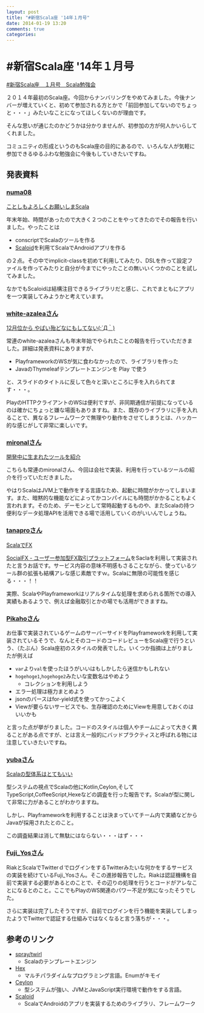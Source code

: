 ```yaml
---
layout: post
title: "#新宿Scala座 '14年１月号"
date: 2014-01-19 13:20
comments: true
categories: 
---
```


# #新宿Scala座 '14年１月号

[#新宿Scala座　１月号　Scala勉強会](http://www.zusaar.com/event/2527004)

２０１４年最初のScala座。今回からナンバリングをやめてみました。今後ナンバーが増えていくと、初めて参加される方とかで「前回参加してないのでちょっと・・・」みたいなことになってほしくないのが理由です。

そんな思いが通じたのかどうかは分かりませんが、初参加の方が何人かいらしてくれました。

コミュニティの形成というのもScala座の目的にあるので、いろんな人が気軽に参加できるゆるふわな勉強会に今後もしていきたいですね。

## 発表資料

### [numa08](http://twitter.com/numa08)

[ことしもよろしくお願いしまScala](http://numa08.github.io/scala_za_data/7th/numa08/#0)

年末年始、時間があったので大きく２つのことをやってきたのでその報告を行いました。やったことは
 
 - conscriptでScalaのツールを作る
 - [Scaloid](https://github.com/pocorall/scaloid)を利用てScalaでAndroidアプリを作る

の２点。その中でimplicit-classを初めて利用してみたり、DSLを作って設定ファイルを作ってみたりと自分が今までにやったことの無いいくつかのことを試してみました。

なかでもScaloidは結構注目できるライブラリだと感じ、これでまともにアプリを一つ実装してみようかと考えています。

### [white-azaleaさん](http://white-azalea.hatenablog.jp/)

[12月位から やばい殆どなにもしてない(;´Д｀)](http://numa08.github.io/scala_za_data/7th/yoshii/#/)

常連のwhite-azaleaさんも年末年始でやられたことの報告を行っていただきました。詳細は発表資料にありますが、

 - PlayframeworkのWSが気に食わなかったので、ライブラリを作った
 - JavaのThymeleafテンプレートエンジンを Play で使う

と、スライドのタイトルに反して色々と深いところに手を入れられてます・・・。

PlayのHTTPクライアントのWSは便利ですが、非同期通信が前提になっているのは確かにちょっと嫌な場面もありますね。また、既存のライブラリに手を入れることで、異なるフレームワークで無理やり動作をさせてしまうとは、ハッカー的な感じがして非常に楽しいです。

### [mironalさん](https://twitter.com/mironal)

[開発中に生まれたツールを紹介](http://mironal.github.io/slides/2014-01-18/scala/index.html#0)

こちらも常連のmironalさん、今回は会社で実装、利用を行っているツールの紹介を行っていただきました。

やはりScalaはJVM上で動作をする言語なため、起動に時間がかかってしまいます。また、暗黙的な機能などによってかコンパイルにも時間がかかることもよく言われます。そのため、デーモンとして常時起動するものや、またScalaの持つ便利なデータ処理APIを活用できる場で活用していくのがいいんでしょうね。

### [tanaproさん](https://twitter.com/tanapro)

[ScalaでFX](http://www.slideshare.net/mobile/dsaki/20140118-social-fx)

[SocialFX - ユーザー参加型FX取引プラットフォーム](http://socialfx.jp.net/)をSaclaを利用して実装されたと言うお話です。サービス内容の意味不明感もさることながら、使っているツール群の拡張も結構アレな感じ素敵ですｗ。Scalaに無限の可能性を感じる・・・！！

実際、ScalaやPlayframeworkはリアルタイムな処理を求められる箇所での導入実績もあるようで、例えば金融取引とかの場でも活用ができますね。

### [Pikahoさん](https://twitter.com/Pikaho)

お仕事で実装されているゲームのサーバーサイドをPlayframeworkを利用して実装されているそうで、なんとそのコードのコードレビューをScala座で行うという、（たぶん）Scala座初のスタイルの発表でした。いくつか指摘は上がりましたが例えば

 - `var`より`val`を使ったほうがいいはもしかしたら迷信かもしれない
 - `hogehoge1`,`hogehoge2`みたいな変数名はやめよう
     - コレクションを利用しよう
 - エラー処理は極力まとめよう
 - jsonのパースはfor-yield式を使ってかっこよく
 - Viewが要らないサービスでも、生存確認のためにViewを用意しておくのはいいかも

と言った点が挙がりました。コードのスタイルは個人やチームによって大きく異ることがある点ですが、とは言え一般的にバッドプラクティスと呼ばれる物には注意していきたいですね。

### [yubaさん](https://twitter.com/yuba)

[Scalaの型体系はとてもいい](http://prezi.com/xr-6dmkzc2tg/scala/)

型システムの視点でScalaの他にKotlin,Ceylon,そしてTypeScript,CoffeeScript,Hexeなどの調査を行った報告です。Scalaが型に関して非常に力があることがわかりますね。

しかし、Playframeworkを利用することは決まっていてチーム内で実績などからJavaが採用されたとのこと。

この調査結果は消して無駄にはならない・・・はず・・・

### [Fuji_Yosさん](https://twitter.com/Fuji_Yos)

RiakとScalaでTwitterｄでログインをするTwitterみたいな何かをするサービスの実装を続けているFuji_Yosさん。そこの進捗報告でした。Riakは認証機構を自前で実装する必要があるとのことで、その辺りの処理を行うとコードがアレなことになるとのこと。ここでもPlayのWS関連のパワー不足が気になったそうでした。

さらに実装は完了したそうですが、自前でログインを行う機能を実装してしまったようでTwitterで認証する仕組みではなくなると言う落ちが・・・。

## 参考のリンク

 - [spray/twirl](https://github.com/spray/twirl)
     - Scalaのテンプレートエンジン
 - [Hex](http://www.hexlang.org/)
     - マルチパラダイムなプログラミング言語。Enumがキモイ
 - [Ceylon](http://ceylon-lang.org/)
     - 型システムが強い、JVMとJavaScript実行環境で動作をする言語。
 - [Scaloid](https://github.com/pocorall/scaloid)
     - ScalaでAndroidのアプリを実装するためのライブラリ、フレームワーク
 